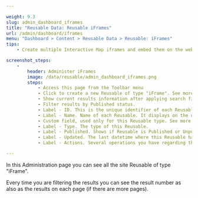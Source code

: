 ```yaml
---

weight: 9.3
slug: admin_dashboard_iframes
title: "Reusable Data: Reusable iFrames"
url: /admin/dashboard/iframes
menu: "Dashboard > Content > Reusable Data > Reusable: iFrames"
tips:
    - Create multiple Interactive Map iframes and embed them on the website according to your needs.

screenshot_steps:
    -
        header: Administer iFrames
        image: /data/reusable/admin_dashboard_iframes.png
        steps:
            - Access this page from the Toolbar menu
            - Click to create a new Reusable of type "iFrame". See more on next section.
            - Show current results information after applying search filter below.
            - Filter results by Published status.
            - Label - ID. This is the unique identifier of each Reusable that is created by Drupal (incrementally) when you create a new Reusable. You can use this for unique reference. ID cannot change upon creation.
            - Label - Name. Name of each Reusable. It displays on the dynamic lists for this Reusable. 
            - Custom field, used only for this Reusable type. See more on next section.
            - Label - Type. The type of this Reusable.
            - Label - Published. Shows if Reusable is Published or Unpublished. Unpublished items are hidden in dynamic lists do not appear for the anonymous users. Use with caution.
            - Label - Updated. The last datetime where this Reusable has been saved in the database.
            - Label - Actions. Several operations you have regarding this item. Click the dropdown list to select an action. Available actions here are "Edit" and "Delete".

---
```


In this Administration page you can see all the site Reusable of type "iFrame".

Every time you are filtering the results you can see the result number as also as the results on each page 
(if there are more pages).
